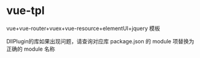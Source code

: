 # vue-tpl
vue+vue-router+vuex+vue-resource+elementUI+jquery 模板

DllPlugin的库如果出现问题，请查询对应库 package.json 的 module 项替换为正确的 module 名称